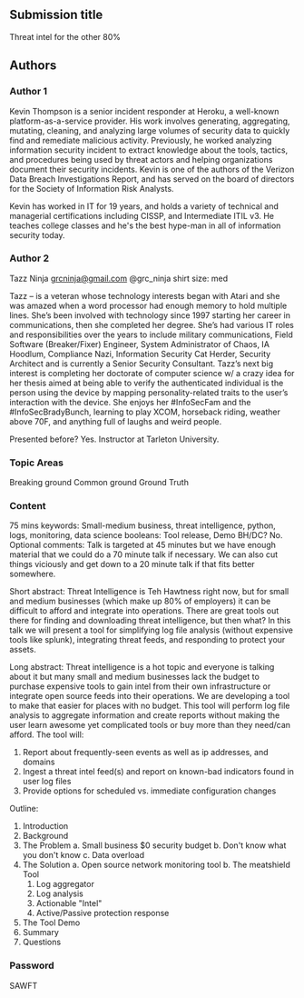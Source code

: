 ## Submission title
Threat intel for the other 80%

## Authors
### Author 1
Kevin Thompson is a senior incident responder at Heroku, a well-known platform-as-a-service provider. His work involves generating,
aggregating, mutating, cleaning, and analyzing large volumes of security data to quickly find and remediate malicious activity. Previously, he worked analyzing information security incident to extract knowledge about the tools, tactics, and procedures being used by threat actors and helping organizations document their security incidents. Kevin is one of the authors of the Verizon
Data Breach Investigations Report, and has served on the board of directors for the Society of Information Risk Analysts.

Kevin has worked in IT for 19 years, and holds a variety of technical and managerial certifications including CISSP, and Intermediate ITIL v3. He teaches college classes and he's the best hype-man in all of information security today.

### Author 2
Tazz Ninja
grcninja@gmail.com
@grc_ninja
shirt size: med

Tazz – is a veteran whose technology interests began with Atari and she was amazed when a word processor had enough memory to hold multiple lines.  She’s been involved with technology since 1997 starting her career in communications, then she completed her degree.  She’s had various IT roles and responsibilities over the years to include military communications, Field Software (Breaker/Fixer) Engineer, System Administrator of Chaos, IA Hoodlum, Compliance Nazi, Information Security Cat Herder, Security Architect and is currently a Senior Security Consultant.  Tazz’s next big interest is completing her doctorate of computer science w/ a crazy idea for her thesis aimed at being able to verify the authenticated individual is the person using the device by mapping personality-related traits to the user’s interaction with the device.  She enjoys her #InfoSecFam and the #InfoSecBradyBunch, learning to play XCOM, horseback riding, weather above 70F, and anything full of laughs and weird people.

Presented before?
Yes. Instructor at Tarleton University.

### Topic Areas
Breaking ground
Common ground
Ground Truth

### Content
75 mins
keywords: Small-medium business, threat intelligence, python, logs, monitoring, data science
booleans: Tool release, Demo
BH/DC? No.
Optional comments: Talk is targeted at 45 minutes but we have enough material that we could do a 70 minute talk if necessary. We can also cut things viciously and get down to a 20 minute talk if that fits better somewhere.

Short abstract: Threat Intelligence is Teh Hawtness right now, but for small and medium businesses (which make up 80% of employers) it can be difficult to afford and integrate into operations. There are great tools out there for finding and downloading threat intelligence, but then what? In this talk we will present a tool for simplifying log file analysis (without expensive tools like splunk), integrating threat feeds, and responding to protect your assets.

Long abstract: Threat intelligence is a hot topic and everyone is talking about it but many
small and medium businesses lack the budget to purchase expensive tools to gain intel from
their own infrastructure or integrate open source feeds into their operations. We are
developing a tool to make that easier for places with no budget. This tool will
perform log file analysis to aggregate information and create reports without making
the user learn awesome yet complicated tools or buy more than they need/can afford. The tool will:
1. Report about frequently-seen events as well as ip addresses, and domains
2. Ingest a threat intel feed(s) and report on known-bad indicators found in user log files
3.  Provide options for scheduled vs. immediate configuration changes

Outline:
1. Introduction
2. Background
3. The Problem
  a. Small business $0 security budget
  b. Don't know what you don't know
  c. Data overload
4. The Solution
  a.  Open source network monitoring tool
  b.  The meatshield Tool
     1.  Log aggregator
     2.  Log analysis
     3.  Actionable "Intel"
     4.  Active/Passive protection response
5. The Tool Demo
6. Summary
7. Questions

### Password
SAWFT
